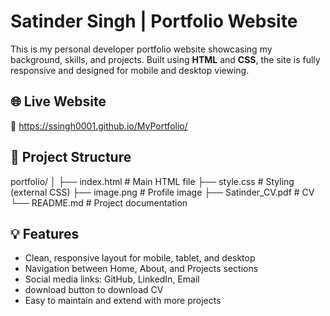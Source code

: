 # Satinder Singh | Portfolio Website

This is my personal developer portfolio website showcasing my background, skills, and projects. Built using **HTML** and **CSS**, the site is fully responsive and designed for mobile and desktop viewing.

## 🌐 Live Website

🔗 https://ssingh0001.github.io/MyPortfolio/

## 📂 Project Structure

portfolio/
│
├── index.html # Main HTML file
├── style.css # Styling (external CSS)
├── image.png # Profile image
├── Satinder_CV.pdf # CV
└── README.md # Project documentation

## 💡 Features

- Clean, responsive layout for mobile, tablet, and desktop
- Navigation between Home, About, and Projects sections
- Social media links: GitHub, LinkedIn, Email
- download button to download CV
- Easy to maintain and extend with more projects
